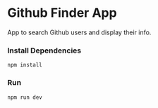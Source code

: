 # Github Finder App

App to search Github users and display their info.

### Install Dependencies

```
npm install
```

### Run

```
npm run dev
```
